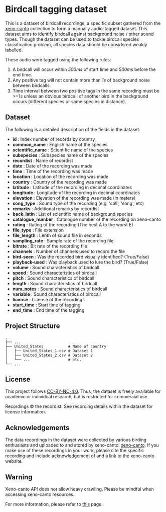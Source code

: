 # Birdcall tagging dataset

This is a dataset of birdcall recordings, a specific subset gathered from the [xeno-canto](www.xeno-canto.org) collection to form a manually audio-tagged dataset. This dataset aims to identify birdcall against background noise / other sound types. Though the dataset can be used to tackle birdcall species classification problem, all species data should be considered weakly labelled. 

These audio were tagged using the following rules:

1. A birdcall will occur within *500ms* of start time and *500ms* before the end time.
2. Any positive tag will not contain more than *1s* of background noise between birdcalls.
3. Time interval between two positive tags in the same recording must be >=1s unless an obvious birdcall of another bird in the background occurs (different species or same species in distance).

## Dataset 
    
The following is a detailed description of the fields in the dataset:

- **id** : Index number of records by country
- **common_name** : English name of the species
- **scientific_name** : Scientific name of the species
- **subspecies** :  Subspecies name of the species
- **recordist** : Name of recordist
- **date** : Date of the recording was made
- **time** : Time of the recording was made
- **location** : Location of the recording was made
- **country** : Country of the recording was made
- **latitude** : Latitude of the recording in decimal coordinates
- **longitude** : Longitude of the recording in decimal coordinates
- **elevation** : Elevation of the recording was made (in meters)
- **song_type** : Sound type of the recording (e.g. 'call', 'song', etc)
- **remarks** : Additional remarks by recordist
- **back_latin** : List of scientific name of background species
- **catalogue_number** : Catalogue number of the recording on xeno-canto
- **rating** : Rating of the recording (The best A to the worst E)
- **file_type** : File extension
- **file_length** : Lenth of sound file in seconds
- **sampling_rate** : Sample rate of the recording file
- **bitrate** : Bit rate of the recording file
- **channels** : Number of channels used to record the file
- **bird-seen** : Was the recorded bird visually identified? (True/False)
- **playback-used** : Was playback used to lure the bird? (True/False)
- **volume** : Sound characteristics of birdcall
- **speed** : Sound characteristics of birdcall
- **pitch** : Sound characteristics of birdcall
- **length** : Sound characteristics of birdcall
- **num_notes** : Sound characteristics of birdcall
- **variable** : Sound characteristics of birdcall
- **license** : License of the recordings
- **start_time** : Start time of tagging 
- **end_time** : End time of the tagging

## Project Structure

```
.
├── ...
├── United_States           # Name of country
│   ├── United_States_1.csv # Dataset 1
│   ├── United_States_2.csv # Dataset 2 
│   └── ...                 # etc.
└── ...

```
## License

This project follows [CC-BY-NC-4.0](https://creativecommons.org/licenses/by-nc/4.0/legalcode). Thus, the dataset is freely available for academic or individual research, but is restricted for commercial use.

Recordings © the recordist. See recording details within the dataset for license information. 


## Acknowledgements

The data recordings in the dataset were collected by various birding enthusiasts and uploaded to and stored by xeno-canto: [xeno-canto](www.xeno-canto.org). If you make use of these recordings in your work, please cite the specific recording and include acknowledgement of and a link to the xeno-canto website.


## Warning

Xeno-canto API does not allow heavy crawling. Please be mindful when accessing xeno-canto resources. 

For more information, please refer to [this](https://www.xeno-canto.org/about/terms) page.
